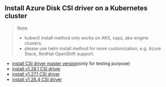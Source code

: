 ## Install Azure Disk CSI driver on a Kubernetes cluster
> Note: 
>  - kubectl install method only works on AKS, capz, aks-engine clusters.
>  - please use helm install method for more customization, e.g. Azure Stack, RedHat OpenShift support.
> 
 - [install CSI driver master version](./install-csi-driver-master.md)(only for testing purpose)
 - [install v1.28.1 CSI driver](./install-csi-driver-v1.28.1.md)
 - [install v1.27.1 CSI driver](./install-csi-driver-v1.27.1.md)
 - [install v1.26.4 CSI driver](./install-csi-driver-v1.26.4.md)

